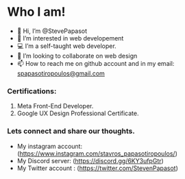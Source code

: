 #  Who I am!

- 👋 Hi, I’m @StevePapasot
- 👀 I’m interested in web developement
- 💻 I’m a self-taught web developer.
- 🤼 I’m looking to collaborate on web design
- 📫 How to reach me on github account and in my email: spapasotiropoulos@gmail.com

### Certifications:
1) Meta Front-End Developer.
2) Google UX Design Professional Certificate.



###  Lets connect and share our thoughts.
* My instagram account: (https://www.instagram.com/stavros_papasotiropoulos/) 
* My Discord server: (https://discord.gg/6KY3ufpGtr)
* My Twitter account : (https://twitter.com/StevenPapasot)
